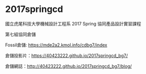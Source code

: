 # 2017springcd
國立虎尾科技大學機械設計工程系 2017 Spring 協同產品設計實習課程

第七組協同倉儲

Fossil倉儲: https://mde2a2.kmol.info/cdbg7/index

倉儲投影片：https://40423222.github.io/2017springcd_bg7/

倉儲網誌：http://40423222.github.io/2017springcd_bg7/blog/
